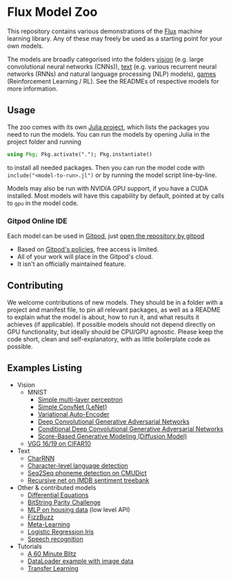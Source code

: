 # Flux Model Zoo

This repository contains various demonstrations of the [Flux](http://fluxml.github.io/) machine learning library. Any of these may freely be used as a starting point for your own models.

The models are broadly categorised into the folders [vision](/vision) (e.g. large convolutional neural networks (CNNs)), [text](/text) (e.g. various recurrent neural networks (RNNs) and natural language processing (NLP) models), [games](/contrib/games) (Reinforcement Learning / RL). See the READMEs of respective models for more information.

## Usage

The zoo comes with its own [Julia project](https://pkgdocs.julialang.org/v1/environments/#Using-someone-else's-project), which lists the packages you need to run the models. You can run the models by opening Julia in the project folder and running

```julia
using Pkg; Pkg.activate("."); Pkg.instantiate()
```

to install all needed packages. Then you can run the model code with `include("<model-to-run>.jl")` or by running the model script line-by-line.

Models may also be run with NVIDIA GPU support, if you have a CUDA installed. Most models will have this capability by default, pointed at by calls to `gpu` in the model code.

### Gitpod Online IDE

Each model can be used in [Gitpod](https://www.gitpod.io/), just [open the repository by gitpod](https://gitpod.io/#https://github.com/FluxML/model-zoo)

* Based on [Gitpod's policies](https://www.gitpod.io/pricing/), free access is limited.
* All of your work will place in the Gitpod's cloud.
* It isn't an officially maintained feature.

## Contributing

We welcome contributions of new models. They should be in a folder with a project and manifest file, to pin all relevant packages, as well as a README to explain what the model is about, how to run it, and what results it achieves (if applicable). If possible models should not depend directly on GPU functionality, but ideally should be CPU/GPU agnostic. Please keep the code short, clean and self-explanatory, with as little boilerplate code as possible.

## Examples Listing

* Vision
  * MNIST
    * [Simple multi-layer perceptron](vision/mlp_mnist)
    * [Simple ConvNet (LeNet)](vision/conv_mnist)
    * [Variational Auto-Encoder](vision/vae_mnist)
    * [Deep Convolutional Generative Adversarial Networks](vision/dcgan_mnist)
    * [Conditional Deep Convolutional Generative Adversarial Networks](vision/cdcgan_mnist)
    * [Score-Based Generative Modeling (Diffusion Model)](vision/diffusion_mnist)
  * [VGG 16/19 on CIFAR10](vision/vgg_cifar10)
* Text
  * [CharRNN](text/char-rnn)
  * [Character-level language detection](text/lang-detection)
  * [Seq2Seq phoneme detection on CMUDict](text/phonemes)
  * [Recursive net on IMDB sentiment treebank](text/treebank)
* Other & contributed models
  * [Differential Equations](https://diffeqflux.sciml.ai/dev)
  * [BitString Parity Challenge](other/bitstring-parity)
  * [MLP on housing data](other/housing/housing.jl) (low level API)
  * [FizzBuzz](other/fizzbuzz/fizzbuzz.jl)
  * [Meta-Learning](contrib/meta-learning/MetaLearning.jl)
  * [Logistic Regression Iris](other/iris/iris.jl)
  * [Speech recognition](contrib/audio/speech-blstm)
* Tutorials
  * [A 60 Minute Blitz](tutorials/60-minute-blitz/60-minute-blitz.jl)
  * [DataLoader example with image data](tutorials/dataloader)
  * [Transfer Learning](tutorials/transfer_learning/transfer_learning.jl)
